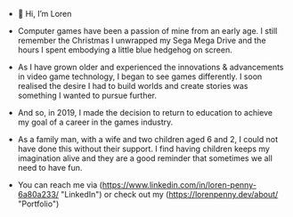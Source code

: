 - 👋 Hi, I’m Loren

- Computer games have been a passion of mine from an early age. I still remember the Christmas I unwrapped my Sega Mega Drive and the hours I spent embodying a little blue hedgehog on screen.

- As I have grown older and experienced the innovations & advancements in video game technology, I began to see games differently. I soon realised the desire I had to build worlds and create stories was something I wanted to pursue further.

- And so, in 2019, I made the decision to return to education to achieve my goal of a career in the games industry.

- As a family man, with a wife and two children aged 6 and 2, I could not have done this without their support. I find having children keeps my imagination alive and they are a good reminder that sometimes we all need to have fun.

- You can reach me via (https://www.linkedin.com/in/loren-penny-6a80a233/ "LinkedIn") or check out my (https://lorenpenny.dev/about/ "Portfolio") 
<!---
Loz667/Loz667 is a ✨ special ✨ repository because its `README.md` (this file) appears on your GitHub profile.
You can click the Preview link to take a look at your changes.
--->
